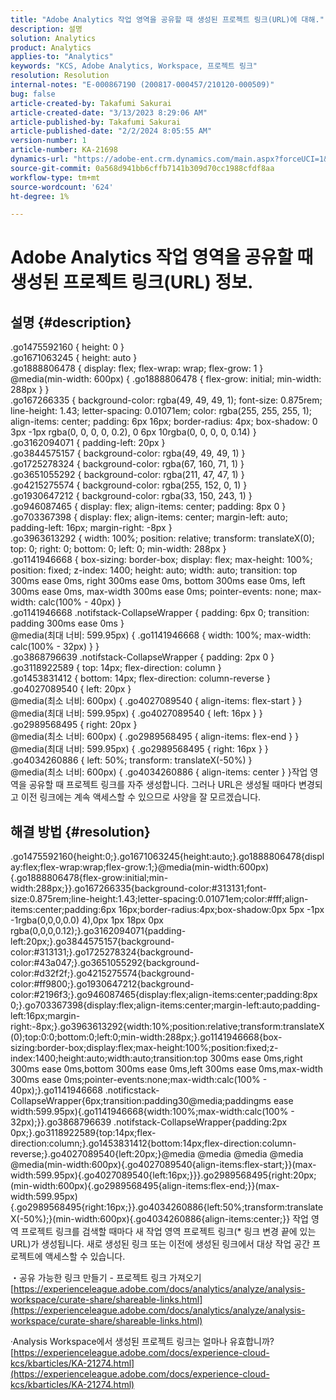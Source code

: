 ```yaml
---
title: "Adobe Analytics 작업 영역을 공유할 때 생성된 프로젝트 링크(URL)에 대해."
description: 설명
solution: Analytics
product: Analytics
applies-to: "Analytics"
keywords: "KCS, Adobe Analytics, Workspace, 프로젝트 링크"
resolution: Resolution
internal-notes: "E-000867190 (200817-000457/210120-000509)"
bug: false
article-created-by: Takafumi Sakurai
article-created-date: "3/13/2023 8:29:06 AM"
article-published-by: Takafumi Sakurai
article-published-date: "2/2/2024 8:05:55 AM"
version-number: 1
article-number: KA-21698
dynamics-url: "https://adobe-ent.crm.dynamics.com/main.aspx?forceUCI=1&pagetype=entityrecord&etn=knowledgearticle&id=206da01a-79c1-ed11-83ff-6045bd006268"
source-git-commit: 0a568d941bb6cffb7141b309d70cc1988cfdf8aa
workflow-type: tm+mt
source-wordcount: '624'
ht-degree: 1%

---
```


# Adobe Analytics 작업 영역을 공유할 때 생성된 프로젝트 링크(URL) 정보.

## 설명 {#description}

.go1475592160 { height: 0 }<br>.go1671063245 { height: auto }<br>.go1888806478 { display: flex; flex-wrap: wrap; flex-grow: 1 }<br>@media(min-width: 600px) { .go1888806478 { flex-grow: initial; min-width: 288px } }<br>.go167266335 { background-color: rgba(49, 49, 49, 1); font-size: 0.875rem; line-height: 1.43; letter-spacing: 0.01071em; color: rgba(255, 255, 255, 1); align-items: center; padding: 6px 16px; border-radius: 4px; box-shadow: 0 3px -1px rgba(0, 0, 0, 0, 0.2), 0 6px 10rgba(0, 0, 0, 0, 0.14) }<br>.go3162094071 { padding-left: 20px }<br>.go3844575157 { background-color: rgba(49, 49, 49, 1) }<br>.go1725278324 { background-color: rgba(67, 160, 71, 1) }<br>.go3651055292 { background-color: rgba(211, 47, 47, 1) }<br>.go4215275574 { background-color: rgba(255, 152, 0, 1) }<br>.go1930647212 { background-color: rgba(33, 150, 243, 1) }<br>.go946087465 { display: flex; align-items: center; padding: 8px 0 }<br>.go703367398 { display: flex; align-items: center; margin-left: auto; padding-left: 16px; margin-right: -8px }<br>.go3963613292 { width: 100%; position: relative; transform: translateX(0); top: 0; right: 0; bottom: 0; left: 0; min-width: 288px }<br>.go1141946668 { box-sizing: border-box; display: flex; max-height: 100%; position: fixed; z-index: 1400; height: auto; width: auto; transition: top 300ms ease 0ms, right 300ms ease 0ms, bottom 300ms ease 0ms, left 300ms ease 0ms, max-width 300ms ease 0ms; pointer-events: none; max-width: calc(100% - 40px) }<br>.go1141946668 .notifstack-CollapseWrapper { padding: 6px 0; transition: padding 300ms ease 0ms }<br>@media(최대 너비: 599.95px) { .go1141946668 { width: 100%; max-width: calc(100% - 32px) } }<br>.go3868796639 .notifstack-CollapseWrapper { padding: 2px 0 }<br>.go3118922589 { top: 14px; flex-direction: column }<br>.go1453831412 { bottom: 14px; flex-direction: column-reverse }<br>.go4027089540 { left: 20px }<br>@media(최소 너비: 600px) { .go4027089540 { align-items: flex-start } }<br>@media(최대 너비: 599.95px) { .go4027089540 { left: 16px } }<br>.go2989568495 { right: 20px }<br>@media(최소 너비: 600px) { .go2989568495 { align-items: flex-end } }<br>@media(최대 너비: 599.95px) { .go2989568495 { right: 16px } }<br>.go4034260886 { left: 50%; transform: translateX(-50%) }<br>@media(최소 너비: 600px) { .go4034260886 { align-items: center } }작업 영역을 공유할 때 프로젝트 링크를 자주 생성합니다. 그러나 URL은 생성될 때마다 변경되고 이전 링크에는 계속 액세스할 수 있으므로 사양을 잘 모르겠습니다.

## 해결 방법 {#resolution}

.go1475592160{height:0;}.go1671063245{height:auto;}.go1888806478{display:flex;flex-wrap:wrap;flex-grow:1;}@media(min-width:600px){.go1888806478{flex-grow:initial;min-width:288px;}}.go167266335{background-color:#313131;font-size:0.875rem;line-height:1.43;letter-spacing:0.01071em;color:#fff;align-items:center;padding:6px 16px;border-radius:4px;box-shadow:0px 5px -1px -1rgba(0,0,0,0.0) 4),0px 1px 18px 0px rgba(0,0,0,0.12);}.go3162094071{padding-left:20px;}.go3844575157{background-color:#313131;}.go1725278324{background-color:#43a047;}.go3651055292{background-color:#d32f2f;}.go4215275574{background-color:#ff9800;}.go1930647212{background-color:#2196f3;}.go946087465{display:flex;align-items:center;padding:8px 0;}.go703367398{display:flex;align-items:center;margin-left:auto;padding-left:16px;margin-right:-8px;}.go3963613292{width:10%;position:relative;transform:translateX(0);top:0:0;bottom:0;left:0;min-width:288px;}.go1141946668{box-sizing:border-box;display:flex;max-height:100%;position:fixed;z-index:1400;height:auto;width:auto;transition:top 300ms ease 0ms,right 300ms ease 0ms,bottom 300ms ease 0ms,left 300ms ease 0ms,max-width 300ms ease 0ms;pointer-events:none;max-width:calc(100% - 40px);}.go1141946668 .notificstack-CollapseWrapper{6px;transition:padding30@media;paddingms ease width:599.95px){.go1141946668{width:100%;max-width:calc(100% - 32px);}}.go3868796639 .notifstack-CollapseWrapper{padding:2px 0px;}.go3118922589{top:14px;flex-direction:column;}.go1453831412{bottom:14px;flex-direction:column-reverse;}.go4027089540{left:20px;}@media @media @media @media @media(min-width:600px){.go4027089540{align-items:flex-start;}}(max-width:599.95px){.go4027089540{left:16px;}}}.go2989568495{right:20px; (min-width:600px){.go2989568495{align-items:flex-end;}}(max-width:599.95px){.go2989568495{right:16px;}}.go4034260886{left:50%;transform:translateX(-50%);}(min-width:600px){.go4034260886{align-items:center;}} 작업 영역 프로젝트 링크를 검색할 때마다 새 작업 영역 프로젝트 링크(\* 링크 변경 끝에 있는 URL)가 생성됩니다. 새로 생성된 링크 또는 이전에 생성된 링크에서 대상 작업 공간 프로젝트에 액세스할 수 있습니다.

・공유 가능한 링크 만들기 - 프로젝트 링크 가져오기
[https://experienceleague.adobe.com/docs/analytics/analyze/analysis-workspace/curate-share/shareable-links.html](https://experienceleague.adobe.com/docs/analytics/analyze/analysis-workspace/curate-share/shareable-links.html)

·Analysis Workspace에서 생성된 프로젝트 링크는 얼마나 유효합니까?
[https://experienceleague.adobe.com/docs/experience-cloud-kcs/kbarticles/KA-21274.html](https://experienceleague.adobe.com/docs/experience-cloud-kcs/kbarticles/KA-21274.html)
